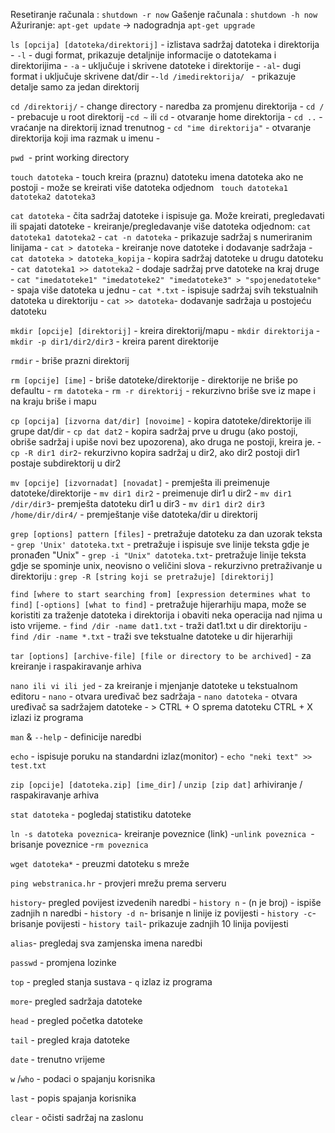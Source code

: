 
Resetiranje računala : `shutdown -r now`
Gašenje računala : `shutdown -h now`
Ažuriranje: `apt-get update` -> nadogradnja `apt-get upgrade`




`ls [opcija] [datoteka/direktorij]` - izlistava sadržaj datoteka i direktorija
	- `-l` - dugi format, prikazuje detaljnije informacije o datotekama i direktorijima
	- `-a` - uključuje i skrivene datoteke i direktorije
	- `-al`- dugi format i uključuje skrivene dat/dir
	-`-ld /imedirektorija/ ` - prikazuje detalje samo za jedan direktorij 

`cd /direktorij/` - change directory - naredba za promjenu direktorija
	- `cd /` - prebacuje u root direktorij
	-`cd ~` ili `cd` - otvaranje home direktorija
	- `cd ..` - vraćanje na direktorij iznad trenutnog
	- `cd "ime direktorija"` - otvaranje direktorija koji ima razmak u imenu
	- 

`pwd `- print working directory 

`touch datoteka`  - touch kreira (praznu) datoteku imena datoteka ako ne postoji 
	- može se kreirati više datoteka odjednom ` touch datoteka1 datoteka2 datoteka3`

`cat datoteka` - čita sadržaj datoteke i ispisuje ga. Može kreirati, pregledavati ili spajati datoteke
	- kreiranje/pregledavanje više datoteka odjednom: `cat datoteka1 datoteka2`
	- `cat -n datoteka` - prikazuje sadržaj s numeriranim linijama
	- `cat > datoteka` - kreiranje nove datoteke i dodavanje sadržaja
	- `cat datoteka > datoteka_kopija` - kopira sadržaj datoteke u drugu datoteku
	- `cat datoteka1 >> datoteka2` - dodaje sadržaj prve datoteke na kraj druge
	- `cat "imedatoteke1" "imedatoteke2" "imedatoteke3" > "spojenedatoteke"`  - spaja više datoteka u jednu
	- `cat *.txt` - ispisuje sadržaj svih tekstualnih datoteka u direktoriju
	- `cat >> datoteka`- dodavanje sadržaja u postojeću datoteku

`mkdir [opcije] [direktorij]` - kreira direktorij/mapu 
	- `mkdir direktorija`
	- `mkdir -p dir1/dir2/dir3` - kreira parent direktorije 

`rmdir` - briše prazni direktorij 


`rm [opcije] [ime]` - briše datoteke/direktorije - direktorije ne briše po defaultu
	- `rm datoteka`
	- `rm -r direktorij` - rekurzivno briše sve iz mape i na kraju briše i mapu

`cp [opcija] [izvorna dat/dir] [novoime]` - kopira datoteke/direktorije ili grupe dat/dir
	- `cp dat dat2` - kopira sadržaj prve u drugu (ako postoji, obriše sadržaj i upiše novi bez upozorena), ako druga ne postoji, kreira je. 
	- `cp -R dir1 dir2`- rekurzivno kopira sadržaj u dir2, ako dir2 postoji dir1 postaje subdirektorij u dir2

`mv [opcije] [izvornadat] [novadat]` - premješta ili preimenuje datoteke/direktorije
	- `mv dir1 dir2` - preimenuje dir1 u dir2
	- `mv dir1 /dir/dir3`- premješta datoteku dir1 u dir3
	- `mv dir1 dir2 dir3 /home/dir/dir4/` - premještanje više datoteka/dir u direktorij


`grep [options] pattern [files]` - pretražuje datoteku za dan uzorak teksta
	- `grep 'Unix' datoteka.txt` - pretražuje i ispisuje sve linije teksta gdje je pronađen "Unix"
	- `grep -i "Unix" datoteka.txt`- pretražuje linije teksta gdje se spominje unix, neovisno o veličini slova
	- rekurzivno pretraživanje u direktoriju : `grep -R [string koji se pretražuje] [direktorij]`

`find [where to start searching from] [expression determines what to find]`
`[-options] [what to find]`  - pretražuje hijerarhiju mapa, može se koristiti za traženje datoteka i direktorija i obaviti neka operacija nad njima u isto vrijeme.
	- `find /dir -name dat1.txt` - traži dat1.txt u dir direktoriju
	- `find /dir -name *.txt` - traži sve tekstualne datoteke u dir hijerarhiji

`tar [options] [archive-file] [file or directory to be archived]` - za kreiranje i raspakiravanje arhiva


`nano ili vi ili jed` - za kreiranje i mjenjanje datoteke u tekstualnom editoru
	- `nano` - otvara uređivač bez sadržaja
	- `nano datoteka` - otvara uređivač sa sadržajem datoteke
	- > CTRL + O sprema datoteku CTRL + X izlazi iz programa

`man` & `--help` - definicije naredbi

`echo` - ispisuje poruku na standardni izlaz(monitor)
	- `echo "neki text" >> test.txt` 

`zip [opcije] [datoteka.zip] [ime_dir]` / `unzip [zip dat]` arhiviranje / raspakiravanje arhiva

`stat datoteka` - pogledaj statistiku datoteke


`ln -s datoteka poveznica`- kreiranje poveznice (link)
	-`unlink poveznica `-brisanje poveznice
	-`rm poveznica`

`wget datoteka*` - preuzmi datoteku s mreže

`ping webstranica.hr` - provjeri mrežu prema serveru

`history`- pregled povijest izvedenih naredbi
	- `history n` - (n je broj) - ispiše zadnjih n naredbi
	- `history -d n`- brisanje n linije iz povijesti
	- `history -c`- brisanje povijesti
	- `history tail`- prikazuje zadnjih 10 linija povijesti

`alias`- pregledaj sva zamjenska imena naredbi

`passwd` - promjena lozinke

`top` - pregled stanja sustava
	- `q` izlaz iz programa

`more`- pregled sadržaja datoteke

`head` - pregled početka datoteke

`tail` - pregled kraja datoteke

`date` - trenutno vrijeme

`w` /`who` - podaci o spajanju korisnika

`last` - popis spajanja korisnika

`clear` - očisti sadržaj na zaslonu

